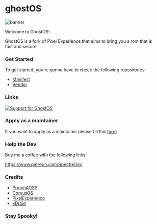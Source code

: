 # ghostOS

![banner](https://i.imgur.com/jGeuxwb.png)

Welcome to GhostOS!

GhostOS is a fork of Pixel Experience that aims to bring you a rom that is fast and secure

### Get Started

To get started, you're gonna have to check the following repositories:

- [Manifest](https://github.com/Ghost-OS-AOSP/manifest)
- [Vendor](https://github.com/Ghost-OS-AOSP/vendor_ghost)

### Links

<a href="https://t.me/GhostOS_AOSP"> <img src="https://img.shields.io/badge/telegram-Support_Group-informational?style=for-the-badge&labelColor=121217&logo=telegram" alt="Support for GhostOS" /></a>

### Apply as a maintainer

If you want to apply as a maintainer please fill this [form](https://forms.gle/gtV3kKWVT1SzLEjM7)

### Help the Dev

Buy me a coffee with the following links

https://www.patreon.com/SpectreDev

### Credits

 - [ProtonAOSP](https://github.com/protonaosp)  
 - [CorvusOS](https://github.com/Corvus-R)
 - [PixelExperience](https://github.com/pixelexperience)
 - [xDroid](https://github.com/xdroid-oss)

### Stay Spooky!
